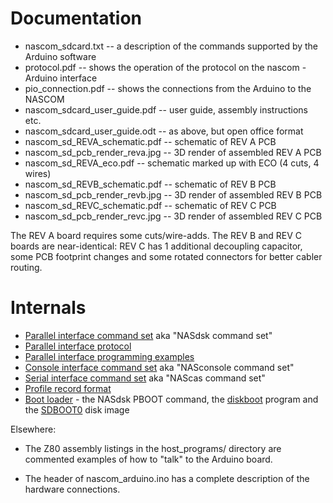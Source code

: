# Documentation

* nascom_sdcard.txt -- a description of the commands supported by the Arduino software
* protocol.pdf      -- shows the operation of the protocol on the nascom - Arduino interface
* pio_connection.pdf -- shows the connections from the Arduino to the NASCOM
* nascom_sdcard_user_guide.pdf -- user guide, assembly instructions etc.
* nascom_sdcard_user_guide.odt -- as above, but open office format
* nascom_sd_REVA_schematic.pdf -- schematic of REV A PCB
* nascom_sd_pcb_render_reva.jpg -- 3D render of assembled REV A PCB
* nascom_sd_REVA_eco.pdf -- schematic marked up with ECO (4 cuts, 4 wires)
* nascom_sd_REVB_schematic.pdf -- schematic of REV B PCB
* nascom_sd_pcb_render_revb.jpg -- 3D render of assembled REV B PCB
* nascom_sd_REVC_schematic.pdf -- schematic of REV C PCB
* nascom_sd_pcb_render_revc.jpg -- 3D render of assembled REV C PCB

The REV A board requires some cuts/wire-adds. The REV B and REV C boards are
near-identical: REV C has 1 additional decoupling capacitor, some PCB footprint changes and some rotated connectors for better cabler routing.


# Internals

* [Parallel interface command set](parallel_interface_command_set.md) aka "NASdsk command set"
* [Parallel interface protocol](parallel_interface_protocol.md)
* [Parallel interface programming examples](parallel_interface_programming.md)
* [Console interface command set](console_interface_command_set.md) aka "NASconsole command set"
* [Serial interface command set](serial_interface_command_set.md) aka "NAScas command set"
* [Profile record format](profile_record_format.md)
* [Boot loader](boot_loader.md) - the NASdsk PBOOT command, the [diskboot](../host_programs/dskboot.asm) program and the [SDBOOT0](../host_programs/SDBOOT0.asm) disk image


Elsewhere:

* The Z80 assembly listings in the host_programs/ directory are commented
examples of how to "talk" to the Arduino board.

* The header of nascom_arduino.ino has a complete description of the hardware
connections.
